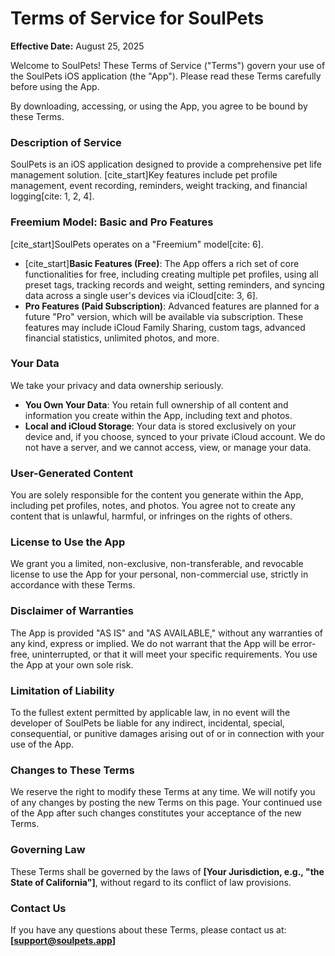 # Terms of Service for SoulPets

**Effective Date:** August 25, 2025

Welcome to SoulPets! These Terms of Service ("Terms") govern your use of the SoulPets iOS application (the "App"). Please read these Terms carefully before using the App.

By downloading, accessing, or using the App, you agree to be bound by these Terms.

### Description of Service

SoulPets is an iOS application designed to provide a comprehensive pet life management solution. [cite_start]Key features include pet profile management, event recording, reminders, weight tracking, and financial logging[cite: 1, 2, 4].

### Freemium Model: Basic and Pro Features

[cite_start]SoulPets operates on a "Freemium" model[cite: 6].

* [cite_start]**Basic Features (Free)**: The App offers a rich set of core functionalities for free, including creating multiple pet profiles, using all preset tags, tracking records and weight, setting reminders, and syncing data across a single user's devices via iCloud[cite: 3, 6].
* **Pro Features (Paid Subscription)**: Advanced features are planned for a future "Pro" version, which will be available via subscription. These features may include iCloud Family Sharing, custom tags, advanced financial statistics, unlimited photos, and more.

### Your Data

We take your privacy and data ownership seriously.

* **You Own Your Data**: You retain full ownership of all content and information you create within the App, including text and photos.
* **Local and iCloud Storage**: Your data is stored exclusively on your device and, if you choose, synced to your private iCloud account. We do not have a server, and we cannot access, view, or manage your data.

### User-Generated Content

You are solely responsible for the content you generate within the App, including pet profiles, notes, and photos. You agree not to create any content that is unlawful, harmful, or infringes on the rights of others.

### License to Use the App

We grant you a limited, non-exclusive, non-transferable, and revocable license to use the App for your personal, non-commercial use, strictly in accordance with these Terms.

### Disclaimer of Warranties

The App is provided "AS IS" and "AS AVAILABLE," without any warranties of any kind, express or implied. We do not warrant that the App will be error-free, uninterrupted, or that it will meet your specific requirements. You use the App at your own sole risk.

### Limitation of Liability

To the fullest extent permitted by applicable law, in no event will the developer of SoulPets be liable for any indirect, incidental, special, consequential, or punitive damages arising out of or in connection with your use of the App.

### Changes to These Terms

We reserve the right to modify these Terms at any time. We will notify you of any changes by posting the new Terms on this page. Your continued use of the App after such changes constitutes your acceptance of the new Terms.

### Governing Law

These Terms shall be governed by the laws of **[Your Jurisdiction, e.g., "the State of California"]**, without regard to its conflict of law provisions.

### Contact Us

If you have any questions about these Terms, please contact us at: **[support@soulpets.app]**